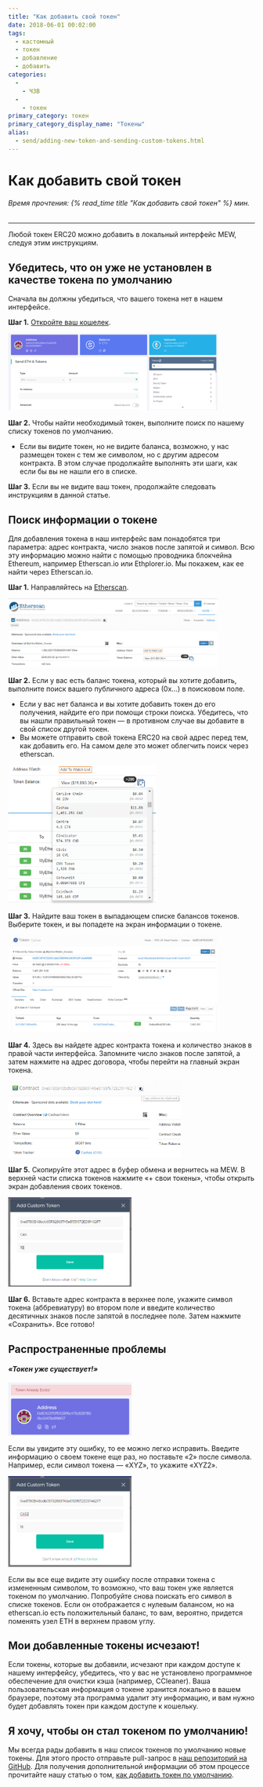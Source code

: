 ```yaml
---
title: "Как добавить свой токен"
date: 2018-06-01 00:02:00
tags:
  - кастомный
  - токен
  - добавление
  - добавить
categories:
  - 
    - ЧЗВ
  - 
    - токен
primary_category: токен
primary_category_display_name: "Токены"
alias:
  - send/adding-new-token-and-sending-custom-tokens.html
---
```


# __Как добавить свой токен__
###### Время прочтения: {% read_time title "Как добавить свой токен" %} мин.
***

Любой токен ERC20 можно добавить в локальный интерфейс MEW, следуя этим инструкциям.



## __Убедитесь, что он уже не установлен в качестве токена по умолчанию__

Сначала вы должны убедиться, что вашего токена нет в нашем интерфейсе.



**Шаг 1.** [Откройте ваш кошелек](/@@@@@@/getting-started/how-to-access-your-wallet/).



<img src="/images/posts/tokens/Custom1.png" width="85%" />



**Шаг 2.** Чтобы найти необходимый токен, выполните поиск по нашему списку токенов по умолчанию.
* Если вы видите токен, но не видите баланса, возможно, у нас размещен токен с тем же символом, но с другим адресом контракта. В этом случае продолжайте выполнять эти шаги, как если бы вы не нашли его в списке.



**Шаг 3.** Если вы не видите ваш токен, продолжайте следовать инструкциям в данной статье.



## __Поиск информации о токене__

Для добавления токена в наш интерфейс вам понадобятся три параметра: адрес контракта, число знаков после запятой и символ. Всю эту информацию можно найти с помощью проводника блокчейна Ethereum, например Etherscan.io или Ethplorer.io. Мы покажем, как ее найти через Etherscan.io.



**Шаг 1.** Направляйтесь на [Etherscan](https://etherscan.io).



<img src="/images/posts/tokens/Custom2.png" width="85%" />



**Шаг 2.** Если у вас есть баланс токена, который вы хотите добавить, выполните поиск вашего публичного адреса (0x...) в поисковом поле.

* Если у вас нет баланса и вы хотите добавить токен до его получения, найдите его при помощи строки поиска. Убедитесь, что вы нашли правильный токен — в противном случае вы добавите в свой список другой токен.
* Вы можете отправить свой токена ERC20 на свой адрес перед тем, как добавить его. На самом деле это может облегчить поиск через etherscan.



<img src="/images/posts/tokens/Custom3.png" width="60%" />



**Шаг 3.** Найдите ваш токен в выпадающем списке балансов токенов. Выберите токен, и вы попадете на экран информации о токене.



<img src="/images/posts/tokens/Custom4.png" width="85%" />



**Шаг 4.** Здесь вы найдете адрес контракта токена и количество знаков в правой части интерфейса. Запомните число знаков после запятой, а затем нажмите на адрес договора, чтобы перейти на главный экран токена.



<img src="/images/posts/tokens/Custom5.png" width="70%" />



**Шаг 5.** Скопируйте этот адрес в буфер обмена и вернитесь на MEW. В верхней части списка токенов нажмите «+ свои токены», чтобы открыть экран добавления своих токенов.



<img src="/images/posts/tokens/Custom6.png" width="50%" />



**Шаг 6.** Вставьте адрес контракта в верхнее поле, укажите символ токена (аббревиатуру) во втором поле и введите количество десятичных знаков после запятой в последнее поле. Затем нажмите «Сохранить». Все готово!



## __Распространенные проблемы__

#### *«Токен уже существует!»*



<img src="/images/posts/tokens/Custom7.png" width="50%" />



Если вы увидите эту ошибку, то ее можно легко исправить. Введите информацию о своем токене еще раз, но поставьте «2» после символа. Например, если символ токена — «XYZ», то укажите «XYZ2».



<img src="/images/posts/tokens/Custom8.png" width="50%" />



Если вы все еще видите эту ошибку после отправки токена с измененным символом, то возможно, что ваш токен уже является токеном по умолчанию. Попробуйте снова поискать его символ в списке токенов. Если он отображается с нулевым балансом, но на etherscan.io есть положительный баланс, то вам, вероятно, придется поменять узел ETH в верхнем правом углу.



## __Мои добавленные токены исчезают!__

Если токены, которые вы добавили, исчезают при каждом доступе к нашему интерфейсу, убедитесь, что у вас не установлено программное обеспечение для очистки кэша (например, CCleaner). Ваша пользовательская информация о токене хранится локально в вашем браузере, поэтому эта программа удалит эту информацию, и вам нужно будет добавлять токен при каждом доступе к кошельку.



## __Я хочу, чтобы он стал токеном по умолчанию!__

Мы всегда рады добавить в наш список токенов по умолчанию новые токены. Для этого просто отправьте pull-запрос в [наш репозиторий на GitHub](https://github.com/MyEtherWallet/ethereum-lists/tree/master/src/tokens/eth). Для получения дополнительной информации об этом процессе прочитайте нашу статью о том, [как добавить токен по умолчанию](/@@@@@@/tokens/adding-token-as-a-default/).